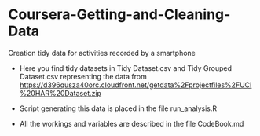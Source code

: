# Coursera-Getting-and-Cleaning-Data
Creation tidy data for activities recorded by a smartphone

* Here you find tidy datasets in
Tidy Dataset.csv and Tidy Grouped Dataset.csv
representing the data from
https://d396qusza40orc.cloudfront.net/getdata%2Fprojectfiles%2FUCI%20HAR%20Dataset.zip

* Script generating this data is placed in the file
run_analysis.R

* All the workings and variables are described in the file
CodeBook.md
